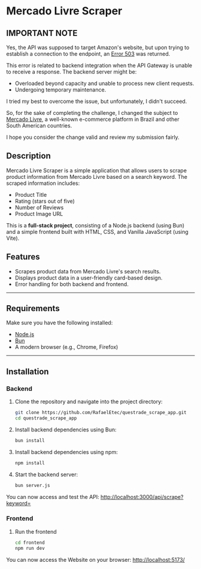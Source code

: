 # Mercado Livre Scraper

## IMPORTANT NOTE
Yes, the API was supposed to target Amazon's website, but upon trying to establish a connection to the endpoint, an [Error 503](https://docs.aws.amazon.com/AmazonCloudFront/latest/DeveloperGuide/http-503-service-unavailable.html) was returned.

This error is related to backend integration when the API Gateway is unable to receive a response. The backend server might be:
- Overloaded beyond capacity and unable to process new client requests.
- Undergoing temporary maintenance.

I tried my best to overcome the issue, but unfortunately, I didn't succeed.

So, for the sake of completing the challenge, I changed the subject to [Mercado Livre](https://www.mercadolivre.com.br/), a well-known e-commerce platform in Brazil and other South American countries.

I hope you consider the change valid and review my submission fairly.

## Description
Mercado Livre Scraper is a simple application that allows users to scrape product information from Mercado Livre based on a search keyword. The scraped information includes:
- Product Title
- Rating (stars out of five)
- Number of Reviews
- Product Image URL

This is a **full-stack project**, consisting of a Node.js backend (using Bun) and a simple frontend built with HTML, CSS, and Vanilla JavaScript (using Vite).

## Features
- Scrapes product data from Mercado Livre's search results.
- Displays product data in a user-friendly card-based design.
- Error handling for both backend and frontend.

---

## Requirements
Make sure you have the following installed:
- [Node.js](https://nodejs.org/)
- [Bun](https://bun.sh)
- A modern browser (e.g., Chrome, Firefox)

---

## Installation

### Backend
1. Clone the repository and navigate into the project directory:
   ```bash
   git clone https://github.com/RafaelEtec/questrade_scrape_app.git
   cd questrade_scrape_app
   ```
2. Install backend dependencies using Bun:
   ```bash
   bun install
   ```
3. Install backend dependencies using npm:
   ```bash
   npm install
   ```

5. Start the backend server:
   ```bash
   bun server.js
   ```

You can now access and test the API:
[http://localhost:3000/api/scrape?keyword=<KEYWORD>](http://localhost:3000/api/scrape?keyword=)


### Frontend
1. Run the frontend
   ```bash
   cd frontend
   npm run dev
   ```

You can now access the Website on your browser:
[http://localhost:5173/](http://localhost:5173/)
